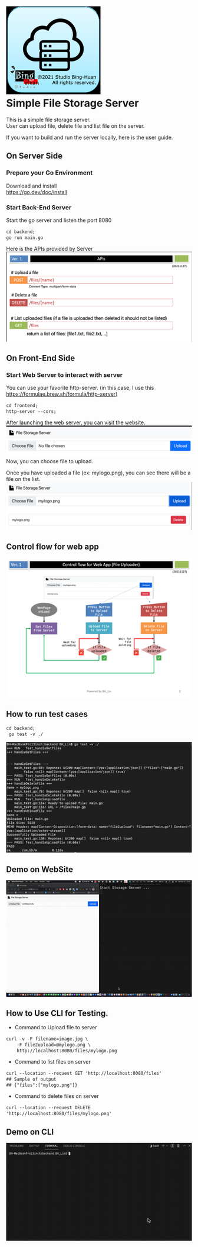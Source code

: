 ![](./frontend/images/icon-256.jpg)  
Simple File Storage Server
================================================

This is a simple file storage server.   
User can upload file,  delete file and list file on the server. 

If you want to build and run the server locally, here is the user guide. 

## On Server Side
### Prepare your Go Environment
Download and install  
<https://go.dev/doc/install>  

### Start Back-End Server
Start the go server and listen the port 8080
```shell
cd backend;
go run main.go
```

Here is the APIs provided by Server 
![](./APIs.png)

## On Front-End Side
### Start Web Server to interact with server 
You can use your favorite http-server.
(in this case, I use this https://formulae.brew.sh/formula/http-server)
```
cd frontend;
http-server --cors;
```
After launching the web server, you can visit the website. 
![](./webpage.png)  
Now, you can choose file to upload.  

Once you have uploaded a file (ex: mylogo.png), 
you can see there will be a file on the list. 
![](./webpage_list.png)

## Control flow for web app
![](./control_flow_for_web_app.png)

## How to run test cases
```shell
cd backend; 
 go test -v ./
```
![](./demo_testcases.png)

## Demo on WebSite
![](./demo_20211127.gif)

## How to Use CLI for Testing. 
- Command to Upload file to server 
```shell
curl -v -F filename=image.jpg \
    -F file2upload=@mylogo.png \
    http://localhost:8080/files/mylogo.png
```
- Command to list files on server
```shell
curl --location --request GET 'http://localhost:8080/files'
## Sample of output 
## {"files":["mylogo.png"]}
```
- Command to delete files on server 
```shell
curl --location --request DELETE 'http://localhost:8080/files/mylogo.png'
```
## Demo on CLI
![](./demo_cli.gif)


